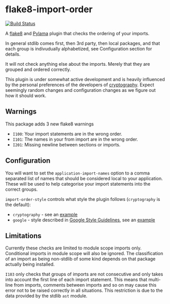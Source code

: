 flake8-import-order
===================

[![Build
Status](https://travis-ci.org/public/flake8-import-order.png?branch=master)](https://travis-ci.org/public/flake8-import-order)

A [flake8](http://flake8.readthedocs.org/en/latest/) and
[Pylama](https://github.com/klen/pylama) plugin that checks the ordering of
your imports.

In general stdlib comes first, then 3rd party, then local packages, and that
each group is indivudually alphabetized, see Configuration section for details.

It will not check anything else about the imports. Merely that they are grouped
and ordered correctly.

This plugin is under somewhat active development and is heavily influenced by
the personal preferences of the developers of
[cryptography](https://github.com/pyca/cryptography). Expect seemingly random
changes and configuration changes as we figure out how it should work.

Warnings
--------

This package adds 3 new flake8 warnings

* ``I100``: Your import statements are in the wrong order.
* ``I101``: The names in your from import are in the wrong order.
* ``I201``: Missing newline between sections or imports.

Configuration
-------------

You will want to set the `application-import-names` option to a comma separated
list of names that should be considered local to your application. These will
be used to help categorise your import statements into the correct groups.

`import-order-style` controls what style the plugin follows (`cryptography` is
the default):
  * `cryptography` - see an [example](https://github.com/public/flake8-import-order/blob/master/tests/test_cases/complete.py)
  * `google` - style described in [Google Style
Guidelines](http://google-styleguide.googlecode.com/svn/trunk/pyguide.html?showone=Imports_formatting#Imports_formatting),
  see an [example](https://github.com/public/flake8-import-order/blob/master/tests/test_cases/complete_google.py)

Limitations
-----------

Currently these checks are limited to module scope imports only. Conditional 
imports in module scope will also be ignored. The classification of an import
as being non-stdlib of some kind depends on that package actually being
installed.

``I103`` only checks that groups of imports are not consecutive and only takes
into account the first line of each import statement. This means that
multi-line from imports, comments between imports and so on may cause this
error not to be raised correctly in all situations. This restriction is due to
the data provided by the stdlib ``ast`` module.

